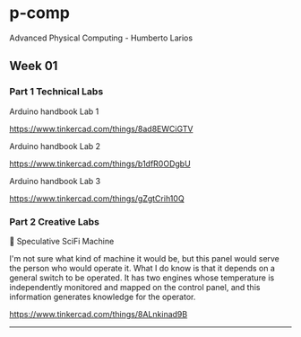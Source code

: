 # p-comp
Advanced Physical Computing - Humberto Larios

## Week 01
### Part 1 Technical Labs

Arduino handbook Lab 1

https://www.tinkercad.com/things/8ad8EWCiGTV

Arduino handbook Lab 2

https://www.tinkercad.com/things/b1dfR0ODgbU

Arduino handbook Lab 3

https://www.tinkercad.com/things/gZgtCrih10Q

### Part 2 Creative Labs

🤖 Speculative SciFi Machine

I'm not sure what kind of machine it would be, but this panel would serve the person who would operate it. What I do know is that it depends on a general switch to be operated. It has two engines whose temperature is independently monitored and mapped on the control panel, and this information generates knowledge for the operator.

https://www.tinkercad.com/things/8ALnkinad9B

---
